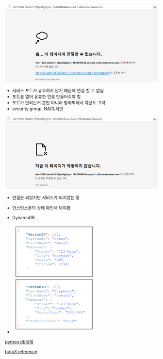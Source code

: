 ![img](img.assets/OPBugVaWi6zRTFrRSKGk5Y7u7GL0iKZmi5aq7fls7U8Sz_4DQ1ugska40bkqW_sadT0EwL7JJehfeuq0Vgf_HBhkh6aSTBqfzuzOef_dAG8blr9hg5EhxRHoU-BxpKNbIATO7-Bj)

- 서비스 포트가 유효하지 않기 때문에 연결 할 수 없음
- 포트를 열어 유효한 연결 만들어줘야 함
- 포트가 안되는거 뿐만 아니라 방화벽에서 차단도 고려
- security group, NACL확인

![img](img.assets/52O8OSMPSb7T_XqyN7DZtEDdY0s-SuzfAgGCxQqlVDRXuzU6yPQOcPyUoqZ2rdB0KwSGncdzu2datGn0dHzaVTp7Sc7D5IZjBjIqgfx0_DFCMfsv8BXD5QSzL4KGjZS5rYUUx83x)

- 연결은 되었지만 서비스가 되지않는 중
- 인스턴스들의 상태 확인해 봐야함

- DynamoDB
- ![image-20210303152307266](img.assets/image-20210303152307266.png)

[python db예제](https://aws.amazon.com/ko/getting-started/hands-on/create-manage-nonrelational-database-dynamodb/)

[boto3 reference](https://boto3.amazonaws.com/v1/documentation/api/latest/reference/services/dynamodb.html)